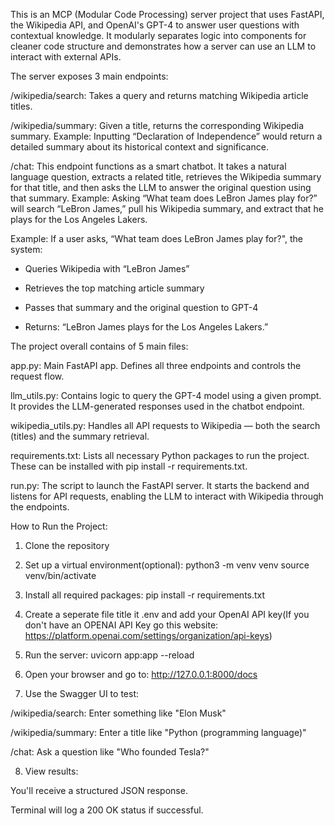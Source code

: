 This is an MCP (Modular Code Processing) server project that uses FastAPI, the Wikipedia API, and OpenAI's GPT-4 to answer user questions with contextual knowledge. It modularly separates logic into components for cleaner code structure and demonstrates how a server can use an LLM to interact with external APIs.

 The server exposes 3 main endpoints: 

/wikipedia/search: Takes a query and returns matching Wikipedia article titles.

/wikipedia/summary: Given a title, returns the corresponding Wikipedia summary.
Example: Inputting “Declaration of Independence” would return a detailed summary about its historical context and significance.

/chat: This endpoint functions as a smart chatbot. It takes a natural language question, extracts a related title, retrieves the Wikipedia summary for that title, and then asks the LLM to answer the original question using that summary.
Example: Asking “What team does LeBron James play for?” will search “LeBron James,” pull his Wikipedia summary, and extract that he plays for the Los Angeles Lakers.

Example: If a user asks, “What team does LeBron James play for?", the system: 

- Queries Wikipedia with “LeBron James”

- Retrieves the top matching article summary

- Passes that summary and the original question to GPT-4

- Returns: “LeBron James plays for the Los Angeles Lakers.”

The project overall contains of 5 main files: 

app.py: Main FastAPI app. Defines all three endpoints and controls the request flow.

llm_utils.py: Contains logic to query the GPT-4 model using a given prompt. It provides the LLM-generated responses used in the chatbot endpoint.

wikipedia_utils.py: Handles all API requests to Wikipedia — both the search (titles) and the summary retrieval.

requirements.txt: Lists all necessary Python packages to run the project. These can be installed with pip install -r requirements.txt.

run.py: The script to launch the FastAPI server. It starts the backend and listens for API requests, enabling the LLM to interact with Wikipedia through the endpoints.

How to Run the Project:

1. Clone the repository 

2. Set up a virtual environment(optional):
python3 -m venv venv
source venv/bin/activate

3. Install all required packages: pip install -r requirements.txt

4. Create a seperate file title it .env and add your OpenAI API key(If you don't have an OPENAI API Key go this website: https://platform.openai.com/settings/organization/api-keys)

5. Run the server: uvicorn app:app --reload 

6. Open your browser and go to: http://127.0.0.1:8000/docs

7. Use the Swagger UI to test:

/wikipedia/search: Enter something like "Elon Musk"

/wikipedia/summary: Enter a title like "Python (programming language)"

/chat: Ask a question like "Who founded Tesla?"

8. View results:

You'll receive a structured JSON response.

Terminal will log a 200 OK status if successful.